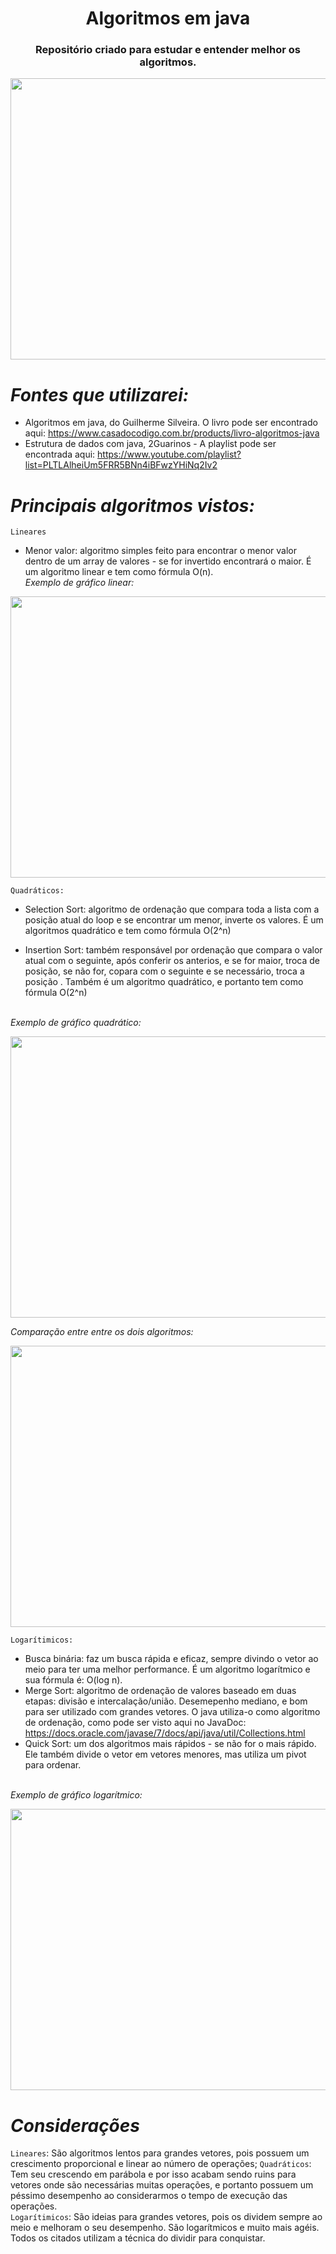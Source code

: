 <h1 align="center"> Algoritmos em java </h1>
<h3 align="center"> Repositório criado para estudar e entender melhor os algoritmos. </h3>
<p align="center">
  <img width="650" height="450" src="https://user-images.githubusercontent.com/80695387/219979188-dc5ac9af-2ac7-4502-af13-ba2633ed743b.png">
</p>


# *Fontes que utilizarei:*
- Algoritmos em java, do Guilherme Silveira. O livro pode ser encontrado aqui: https://www.casadocodigo.com.br/products/livro-algoritmos-java
- Estrutura de dados com java, 2Guarinos - A playlist pode ser encontrada aqui: https://www.youtube.com/playlist?list=PLTLAlheiUm5FRR5BNn4iBFwzYHiNq2Iv2

 # *Principais algoritmos vistos:*
  `Lineares`
- Menor valor: algoritmo simples feito para encontrar o menor valor dentro de um array de valores - se for invertido encontrará o maior. É um algoritmo linear e tem como fórmula O(n). 
</br> *Exemplo de gráfico linear:*
<p align="center">
  <img width="650" height="450" src="https://user-images.githubusercontent.com/80695387/219978765-071a9645-0678-4238-8b00-f688bf663561.jpeg">
</p>

`Quadráticos:`
- Selection Sort: algoritmo de ordenação que compara toda a lista com a posição atual do loop e se encontrar um menor, inverte os valores. É um algoritmos quadrático e tem como fórmula O(2^n)

- Insertion Sort: também responsável por ordenação que compara o valor atual com o seguinte, após conferir os anterios, e se for maior, troca de posição, se não for, copara com o seguinte e se necessário, troca a posição . Também é um algoritmo quadrático, e portanto tem como fórmula O(2^n)

</br> *Exemplo de gráfico quadrático:*
<p align="center">
  <img width="650" height="450" src="https://user-images.githubusercontent.com/80695387/219978889-5865a93c-d8dc-4869-8c14-b2efe1ac5f82.jpeg">
</p>

*Comparação entre entre os dois algoritmos:* 
<p align="center">
  <img width="650" height="450" src="https://user-images.githubusercontent.com/80695387/219978892-516dd104-7c73-4bda-b198-4e451c026b67.jpeg">
</p>

`Logarítimicos:`
- Busca binária: faz um busca rápida e eficaz, sempre divindo o vetor ao meio para ter uma melhor performance. É um algoritmo logarítmico e sua fórmula é: O(log n).
- Merge Sort: algoritmo de ordenação de valores baseado em duas etapas: divisão e intercalação/união. Desemepenho mediano, e bom para ser utilizado com grandes vetores. O java utiliza-o como algoritmo de ordenação, como pode ser visto aqui no JavaDoc: https://docs.oracle.com/javase/7/docs/api/java/util/Collections.html
- Quick Sort: um dos algoritmos mais rápidos - se não for o mais rápido. Ele também divide o vetor em vetores menores, mas utiliza um pivot para ordenar.

</br> *Exemplo de gráfico logarítmico:*
<p align="center">
  <img width="650" height="450" src="https://user-images.githubusercontent.com/80695387/219978892-516dd104-7c73-4bda-b198-4e451c026b67.jpeg">
</p>

# *Considerações*
 `Lineares`: São algoritmos lentos para grandes vetores, pois possuem um crescimento proporcional e linear ao número de operações;
 `Quadráticos`: Tem seu crescendo em parábola e por isso acabam sendo ruins para vetores onde são necessárias muitas operações, e portanto possuem um péssimo desempenho ao considerarmos o tempo de execução das operações.</br>
 `Logarítimicos`: São ideias para grandes vetores, pois os dividem sempre ao meio e melhoram o seu desempenho. São logarítmicos e muito mais agéis. Todos os citados utilizam a técnica do dividir para conquistar.
